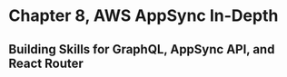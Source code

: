 
# Chapter 8, AWS AppSync In-Depth

## Building Skills for GraphQL, AppSync API, and React Router 



